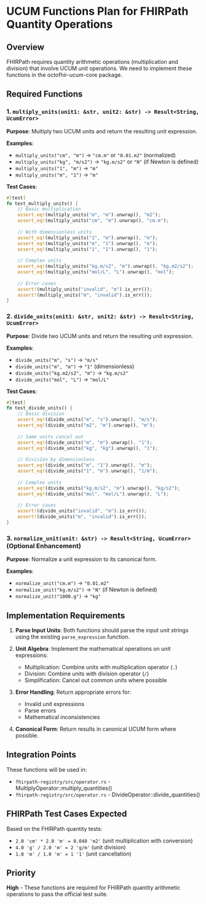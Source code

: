 # UCUM Functions Plan for FHIRPath Quantity Operations

## Overview
FHIRPath requires quantity arithmetic operations (multiplication and division) that involve UCUM unit operations. We need to implement these functions in the octofhir-ucum-core package.

## Required Functions

### 1. `multiply_units(unit1: &str, unit2: &str) -> Result<String, UcumError>`

**Purpose**: Multiply two UCUM units and return the resulting unit expression.

**Examples**:
- `multiply_units("cm", "m")` → `"cm.m"` or `"0.01.m2"` (normalized)
- `multiply_units("kg", "m/s2")` → `"kg.m/s2"` or `"N"` (if Newton is defined)
- `multiply_units("1", "m")` → `"m"`
- `multiply_units("m", "1")` → `"m"`

**Test Cases**:
```rust
#[test]
fn test_multiply_units() {
    // Basic multiplication
    assert_eq!(multiply_units("m", "m").unwrap(), "m2");
    assert_eq!(multiply_units("cm", "m").unwrap(), "cm.m");
    
    // With dimensionless units
    assert_eq!(multiply_units("1", "m").unwrap(), "m");
    assert_eq!(multiply_units("m", "1").unwrap(), "m");
    assert_eq!(multiply_units("1", "1").unwrap(), "1");
    
    // Complex units
    assert_eq!(multiply_units("kg.m/s2", "m").unwrap(), "kg.m2/s2");
    assert_eq!(multiply_units("mol/L", "L").unwrap(), "mol");
    
    // Error cases
    assert!(multiply_units("invalid", "m").is_err());
    assert!(multiply_units("m", "invalid").is_err());
}
```

### 2. `divide_units(unit1: &str, unit2: &str) -> Result<String, UcumError>`

**Purpose**: Divide two UCUM units and return the resulting unit expression.

**Examples**:
- `divide_units("m", "s")` → `"m/s"`
- `divide_units("m", "m")` → `"1"` (dimensionless)
- `divide_units("kg.m2/s2", "m")` → `"kg.m/s2"`
- `divide_units("mol", "L")` → `"mol/L"`

**Test Cases**:
```rust
#[test]
fn test_divide_units() {
    // Basic division
    assert_eq!(divide_units("m", "s").unwrap(), "m/s");
    assert_eq!(divide_units("m2", "m").unwrap(), "m");
    
    // Same units cancel out
    assert_eq!(divide_units("m", "m").unwrap(), "1");
    assert_eq!(divide_units("kg", "kg").unwrap(), "1");
    
    // Division by dimensionless
    assert_eq!(divide_units("m", "1").unwrap(), "m");
    assert_eq!(divide_units("1", "m").unwrap(), "1/m");
    
    // Complex units
    assert_eq!(divide_units("kg.m/s2", "m").unwrap(), "kg/s2");
    assert_eq!(divide_units("mol", "mol/L").unwrap(), "L");
    
    // Error cases
    assert!(divide_units("invalid", "m").is_err());
    assert!(divide_units("m", "invalid").is_err());
}
```

### 3. `normalize_unit(unit: &str) -> Result<String, UcumError>` (Optional Enhancement)

**Purpose**: Normalize a unit expression to its canonical form.

**Examples**:
- `normalize_unit("cm.m")` → `"0.01.m2"`
- `normalize_unit("kg.m/s2")` → `"N"` (if Newton is defined)
- `normalize_unit("1000.g")` → `"kg"`

## Implementation Requirements

1. **Parse Input Units**: Both functions should parse the input unit strings using the existing `parse_expression` function.

2. **Unit Algebra**: Implement the mathematical operations on unit expressions:
   - Multiplication: Combine units with multiplication operator (`.`)
   - Division: Combine units with division operator (`/`)
   - Simplification: Cancel out common units where possible

3. **Error Handling**: Return appropriate errors for:
   - Invalid unit expressions
   - Parse errors
   - Mathematical inconsistencies

4. **Canonical Form**: Return results in canonical UCUM form where possible.

## Integration Points

These functions will be used in:
- `fhirpath-registry/src/operator.rs` - MultiplyOperator::multiply_quantities()
- `fhirpath-registry/src/operator.rs` - DivideOperator::divide_quantities()

## FHIRPath Test Cases Expected

Based on the FHIRPath quantity tests:
- `2.0 'cm' * 2.0 'm' = 0.040 'm2'` (unit multiplication with conversion)
- `4.0 'g' / 2.0 'm' = 2 'g/m'` (unit division)
- `1.0 'm' / 1.0 'm' = 1 '1'` (unit cancellation)

## Priority

**High** - These functions are required for FHIRPath quantity arithmetic operations to pass the official test suite.